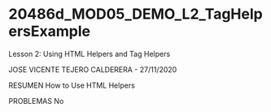 # 20486d_MOD05_DEMO_L2_TagHelpersExample
Lesson 2: Using HTML Helpers and Tag Helpers

JOSE VICENTE TEJERO CALDERERA - 27/11/2020

RESUMEN
How to Use HTML Helpers

PROBLEMAS
No
